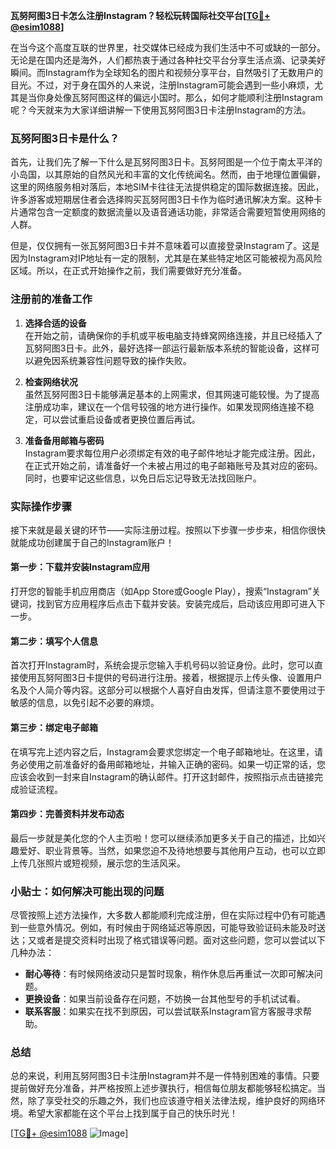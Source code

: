 **瓦努阿图3日卡怎么注册Instagram？轻松玩转国际社交平台[[TG💪+ @esim1088](https://t.me/s/esim1088)]**

在当今这个高度互联的世界里，社交媒体已经成为我们生活中不可或缺的一部分。无论是在国内还是海外，人们都热衷于通过各种社交平台分享生活点滴、记录美好瞬间。而Instagram作为全球知名的图片和视频分享平台，自然吸引了无数用户的目光。不过，对于身在国外的人来说，注册Instagram可能会遇到一些小麻烦，尤其是当你身处像瓦努阿图这样的偏远小国时。那么，如何才能顺利注册Instagram呢？今天就来为大家详细讲解一下使用瓦努阿图3日卡注册Instagram的方法。

### 瓦努阿图3日卡是什么？

首先，让我们先了解一下什么是瓦努阿图3日卡。瓦努阿图是一个位于南太平洋的小岛国，以其原始的自然风光和丰富的文化传统闻名。然而，由于地理位置偏僻，这里的网络服务相对落后，本地SIM卡往往无法提供稳定的国际数据连接。因此，许多游客或短期居住者会选择购买瓦努阿图3日卡作为临时通讯解决方案。这种卡片通常包含一定额度的数据流量以及语音通话功能，非常适合需要短暂使用网络的人群。

但是，仅仅拥有一张瓦努阿图3日卡并不意味着可以直接登录Instagram了。这是因为Instagram对IP地址有一定的限制，尤其是在某些特定地区可能被视为高风险区域。所以，在正式开始操作之前，我们需要做好充分准备。

### 注册前的准备工作

1. **选择合适的设备**  
   在开始之前，请确保你的手机或平板电脑支持蜂窝网络连接，并且已经插入了瓦努阿图3日卡。此外，最好选择一部运行最新版本系统的智能设备，这样可以避免因系统兼容性问题导致的操作失败。

2. **检查网络状况**  
   虽然瓦努阿图3日卡能够满足基本的上网需求，但其网速可能较慢。为了提高注册成功率，建议在一个信号较强的地方进行操作。如果发现网络连接不稳定，可以尝试重启设备或者更换位置后再试。

3. **准备备用邮箱与密码**  
   Instagram要求每位用户必须绑定有效的电子邮件地址才能完成注册。因此，在正式开始之前，请准备好一个未被占用过的电子邮箱账号及其对应的密码。同时，也要牢记这些信息，以免日后忘记导致无法找回账户。

### 实际操作步骤

接下来就是最关键的环节——实际注册过程。按照以下步骤一步步来，相信你很快就能成功创建属于自己的Instagram账户！

#### 第一步：下载并安装Instagram应用
打开您的智能手机应用商店（如App Store或Google Play），搜索“Instagram”关键词，找到官方应用程序后点击下载并安装。安装完成后，启动该应用即可进入下一步。

#### 第二步：填写个人信息
首次打开Instagram时，系统会提示您输入手机号码以验证身份。此时，您可以直接使用瓦努阿图3日卡提供的号码进行注册。接着，根据提示上传头像、设置用户名及个人简介等内容。这部分可以根据个人喜好自由发挥，但请注意不要使用过于敏感的信息，以免引起不必要的麻烦。

#### 第三步：绑定电子邮箱
在填写完上述内容之后，Instagram会要求您绑定一个电子邮箱地址。在这里，请务必使用之前准备好的备用邮箱地址，并输入正确的密码。如果一切正常的话，您应该会收到一封来自Instagram的确认邮件。打开这封邮件，按照指示点击链接完成验证流程。

#### 第四步：完善资料并发布动态
最后一步就是美化您的个人主页啦！您可以继续添加更多关于自己的描述，比如兴趣爱好、职业背景等。当然，如果您迫不及待地想要与其他用户互动，也可以立即上传几张照片或短视频，展示您的生活风采。

### 小贴士：如何解决可能出现的问题

尽管按照上述方法操作，大多数人都能顺利完成注册，但在实际过程中仍有可能遇到一些意外情况。例如，有时候由于网络延迟等原因，可能导致验证码未能及时送达；又或者是提交资料时出现了格式错误等问题。面对这些问题，您可以尝试以下几种办法：

- **耐心等待**：有时候网络波动只是暂时现象，稍作休息后再重试一次即可解决问题。
- **更换设备**：如果当前设备存在问题，不妨换一台其他型号的手机试试看。
- **联系客服**：如果实在找不到原因，可以尝试联系Instagram官方客服寻求帮助。

### 总结

总的来说，利用瓦努阿图3日卡注册Instagram并不是一件特别困难的事情。只要提前做好充分准备，并严格按照上述步骤执行，相信每位朋友都能够轻松搞定。当然，除了享受社交的乐趣之外，我们也应该遵守相关法律法规，维护良好的网络环境。希望大家都能在这个平台上找到属于自己的快乐时光！

[[TG💪+ @esim1088](https://t.me/s/esim1088) ![Image](https://i.postimg.cc/4NQfJmqS/Snipaste-2025-05-13-00-14-12.png)]